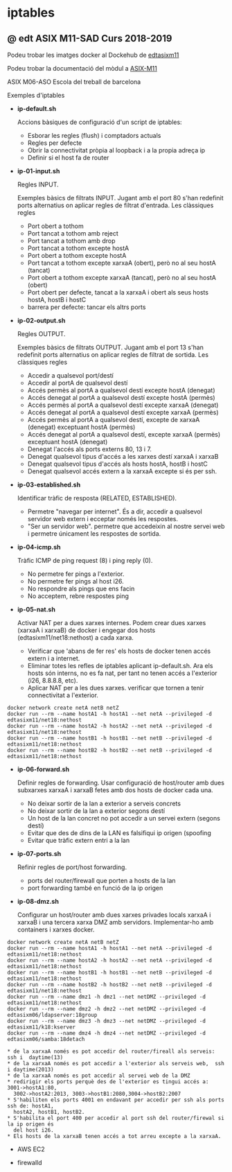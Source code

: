 # iptables
## @ edt ASIX M11-SAD Curs 2018-2019

Podeu trobar les imatges docker al Dockehub de [edtasixm11](https://hub.docker.com/u/edtasixm11/)

Podeu trobar la documentació del mòdul a [ASIX-M11](https://sites.google.com/site/asixm11edt/)

ASIX M06-ASO Escola del treball de barcelona

Exemples  d'iptables

 * **ip-default.sh**

   Accions bàsiques de configuració d'un script de iptables:
   * Esborar les regles (flush)  i comptadors actuals
   * Regles per defecte
   * Obrir la connectivitat pròpia al loopback i a la propia adreça ip
   * Definir si el host fa de router

 * **ip-01-input.sh** 

    Regles INPUT.

    Exemples bàsics de filtrats INPUT. Jugant amb el port 80
    s'han redefinit ports alternatius on aplicar regles de filtrat d'entrada. 
    Les clàssiques regles
    * Port obert a tothom
    * Port tancat a tothom amb reject
    * Port tancat a tothom amb drop
    * Port tancat a tothom excepte hostA
    * Port obert a tothom excepte hostA
    * Port tancat a tothom excepte xarxaA (obert), però no al seu hostA (tancat)
    * Port obert a tothom excepte xarxaA (tancat), però no al seu hostA (obert)
    * Port obert per defecte, tancat a la xarxaA i obert als seus hosts hostA, hostB i hostC
     * barrera per defecte: tancar els altrs ports

 * **ip-02-output.sh**

    Regles OUTPUT.

    Exemples bàsics de filtrats OUTPUT. Jugant amb el port 13
    s'han redefinit ports alternatius on aplicar regles de filtrat de sortida.
    Les clàssiques regles
    * Accedir a qualsevol port/destí
    * Accedir al portA de qualsevol destí
    * Accés permès al portA a qualsevol destí excepte hostA (denegat)
    * Accés denegat al portA a qualsevol destí  excepte hostA (permès)
    * Accés permès al portA a qualsevol destí excepte xarxaA (denegat)
    * Accés denegat al portA a qualsevol destí excepte xarxaA (permès)
    * Accés permès al portA a qualsevol destí, excepte de xarxaA (denegat)
      exceptuant hostA (permès)
    * Accés denegat al portA a qualsevol destí, excepte xarxaA (permès) 
      exceptuant hostA (denegat)
    * Denegat l'accés als ports externs 80, 13 i 7.
    * Denegat qualsevol tipus d'accés a les xarxes destí xarxaA i xarxaB
    * Denegat qualsevol tipus d'accés als hosts hostA, hostB i hostC
    * Denegat qualsevol accés extern a la xarxaA excepte si és per ssh.

 * **ip-03-established.sh**

    Identificar tràfic de resposta (RELATED, ESTABLISHED).
    * Permetre "navegar per internet". És a dir, accedir a qualsevol servidor
      web extern i ecceptar només les respostes.
    * "Ser un servidor web". permetre que accedeixin al nostre servei web i 
      permetre únicament les respostes de sortida.

 * **ip-04-icmp.sh**

    Tràfic ICMP de ping request (8) i ping reply (0).
    * No permetre fer pings a l'exterior.
    * No permetre fer pings al host i26.
    * No respondre als pings que ens facin
    * No acceptem, rebre respostes ping

 * **ip-05-nat.sh**
    
    Activar NAT per a dues xarxes internes. Podem crear dues xarxes (xarxaA i xarxaB) 
    de docker i engegar dos hosts (edtasixm11/net18:nethost) a cada xarxa. 
    * Verificar que 'abans de fer res' els hosts de docker tenen accés extern i a internet.
    * Eliminar totes les refles de iptables aplicant ip-default.sh. Ara els hosts són
      interns, no es fa nat, per tant no tenen accés a l'exterior (i26, 8.8.8.8, etc).
    * Aplicar NAT per a les dues xarxes. verificar que tornen a tenir connectivitat a l'exterior.
       
```
docker network create netA netB netZ
docker run --rm --name hostA1 -h hostA1 --net netA --privileged -d edtasixm11/net18:nethost
docker run --rm --name hostA2 -h hostA2 --net netA --privileged -d edtasixm11/net18:nethost
docker run --rm --name hostB1 -h hostB1 --net netB --privileged -d edtasixm11/net18:nethost
docker run --rm --name hostB2 -h hostB2 --net netB --privileged -d edtasixm11/net18:nethost
```


 * **ip-06-forward.sh**

    Definir regles de forwarding. Usar configuració de host/router amb dues subxarxes
    xarxaA i xarxaB fetes amb dos hosts de docker cada una.
    * No deixar sortir de la lan a exterior a serveis concrets
    * No deixar sortir de la lan a exterior segons destí
    * Un host de la lan concret no pot accedir a un servei extern (segons destí)
    * Evitar que des de dins de la LAN es falsifiqui ip origen (spoofing
    * Evitar que tràfic extern entri a la lan

 * **ip-07-ports.sh**
    
    Refinir regles de port/host forwarding.
    * ports del router/firewall que porten a hosts de la lan
    * port forwarding també en funció de la ip origen

 * **ip-08-dmz.sh**

    Configurar un host/router amb dues xarxes privades locals xarxaA i xarxaB i una
    tercera xarxa DMZ amb servidors. Implementar-ho amb containers i xarxes docker.

```
docker network create netA netB netZ
docker run --rm --name hostA1 -h hostA1 --net netA --privileged -d edtasixm11/net18:nethost
docker run --rm --name hostA2 -h hostA2 --net netA --privileged -d edtasixm11/net18:nethost
docker run --rm --name hostB1 -h hostB1 --net netB --privileged -d edtasixm11/net18:nethost
docker run --rm --name hostB2 -h hostB2 --net netB --privileged -d edtasixm11/net18:nethost
docker run --rm --name dmz1 -h dmz1 --net netDMZ --privileged -d edtasixm11/net18:nethost
docker run --rm --name dmz2 -h dmz2 --net netDMZ --privileged -d edtasixm06/ldapserver:18group
docker run --rm --name dmz3 -h dmz3 --net netDMZ --privileged -d edtasixm11/k18:kserver
docker run --rm --name dmz4 -h dmz4 --net netDMZ --privileged -d edtasixm06/samba:18detach
```

    * de la xarxaA només es pot accedir del router/fireall als serveis: ssh i  daytime(13)
    * de la xarxaA només es pot accedir a l'exterior als serveis web,  ssh  i daytime(2013)
    * de la xarxaA només es pot accedir al servei web de la DMZ
    * redirigir els ports perquè des de l'exterior es tingui accés a: 3001->hostA1:80, 
      3002->hostA2:2013, 3003->hostB1:2080,3004->hostB2:2007
    * S'habiliten els ports 4001 en endavant per accedir per ssh als ports ssh de: hostA1,
      hostA2, hostB1, hostB2.
    * S'habilita el port 400 per accedir al port ssh del router/firewal si la ip origen és 
      del host i26.
    * Els hosts de la xarxaB tenen accés a tot arreu excepte a la xarxaA.
  

 * AWS EC2

 * firewalld



